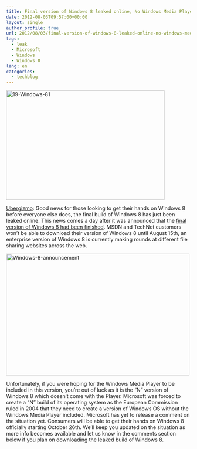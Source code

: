 ```yaml
---
title: Final version of Windows 8 leaked online, No Windows Media Player yet
date: 2012-08-03T09:57:00+00:00
layout: single
author_profile: true
url: 2012/08/03/final-version-of-windows-8-leaked-online-no-windows-media-player-yet/
tags:
  - leak
  - Microsoft
  - Windows
  - Windows 8
lang: en
categories: 
  - techblog
---
```

<a href="http://lh4.ggpht.com/-MzHIFB2o2GM/UBuZS3Dd_sI/AAAAAAAAG40/rLhyaQxFj0Q/s1600-h/19-Windows-81%25255B2%25255D.jpg" target="_blank"><img title="19-Windows-81" border="0" alt="19-Windows-81" src="http://lh5.ggpht.com/-vNLLbHjDNpw/UBuZU2oKKDI/AAAAAAAAG48/Zv1wUZVWQnU/19-Windows-81_thumb.jpg?imgmax=800" width="432" height="299" /></a> 

<a href="http://www.ubergizmo.com/2012/08/final-version-of-windows-8-leaked-online/" target="_blank">Ubergizmo</a>: Good news for those looking to get their hands on Windows 8 before everyone else does, the final build of Windows 8 has just been leaked online. This news comes a day after it was announced that the [final version of Windows 8 had been finished](http://www.ubergizmo.com/2012/08/microsoft-windows-8-it-is-finished/). MSDN and TechNet customers won’t be able to download their version of Windows 8 until August 15th, an enterprise version of Windows 8 is currently making rounds at different file sharing websites across the web. 

<a href="http://lh4.ggpht.com/-rEgDf6dxoXU/UBuZWqIGPnI/AAAAAAAAG5E/7gZIsSUwK6M/s1600-h/Windows-8-announcement.jpg" target="_blank"><img title="Windows-8-announcement" border="0" alt="Windows-8-announcement" src="http://lh3.ggpht.com/-CJLgid2xiuY/UBuZYtSpZbI/AAAAAAAAG5M/Tq-X7whj31E/Windows-8-announcement_thumb.jpg?imgmax=800" width="500" height="332" /></a> 

Unfortunately, if you were hoping for the Windows Media Player to be included in this version, you’re out of luck as it is the “N” version of Windows 8 which doesn’t come with the Player. Microsoft was forced to create a “N” build of its operating system as the European Commission ruled in 2004 that they need to create a version of Windows OS without the Windows Media Player included. Microsoft has yet to release a comment on the situation yet. Consumers will be able to get their hands on Windows 8 officially starting October 26th. We’ll keep you updated on the situation as more info becomes available and let us know in the comments section below if you plan on downloading the leaked build of Windows 8.